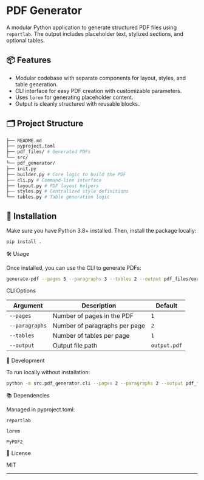 # PDF Generator

A modular Python application to generate structured PDF files using `reportlab`. The output includes placeholder text, stylized sections, and optional tables.

## 📦 Features

- Modular codebase with separate components for layout, styles, and table generation.
- CLI interface for easy PDF creation with customizable parameters.
- Uses `lorem` for generating placeholder content.
- Output is cleanly structured with reusable blocks.

## 🗂️ Project Structure


```bash
├── README.md
├── pyproject.toml
├── pdf_files/ # Generated PDFs
└── src/
└── pdf_generator/
├── init.py
├── builder.py # Core logic to build the PDF
├── cli.py # Command-line interface
├── layout.py # PDF layout helpers
├── styles.py # Centralized style definitions
└── tables.py # Table generation logic
```


## 🚀 Installation

Make sure you have Python 3.8+ installed. Then, install the package locally:

```bash
pip install .
```
🛠️ Usage

Once installed, you can use the CLI to generate PDFs:

```bash
generate-pdf --pages 5 --paragraphs 3 --tables 2 --output pdf_files/example.pdf
```
CLI Options

| Argument       | Description                   | Default      |
| -------------- | ----------------------------- | ------------ |
| `--pages`      | Number of pages in the PDF    | `1`          |
| `--paragraphs` | Number of paragraphs per page | `2`          |
| `--tables`     | Number of tables per page     | `1`          |
| `--output`     | Output file path              | `output.pdf` |


🧪 Development

To run locally without installation:

```bash
python -m src.pdf_generator.cli --pages 2 --paragraphs 2 --output pdf_files/dev_test.pdf
```

📚 Dependencies

Managed in pyproject.toml:

    reportlab

    lorem

    PyPDF2

📝 License

MIT

---